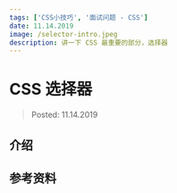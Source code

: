 ```yaml
---
tags: ['CSS小技巧', '面试问题 - CSS']
date: 11.14.2019
image: /selector-intro.jpeg
description: 讲一下 CSS 最重要的部分，选择器
---
```


# CSS 选择器

> Posted: 11.14.2019

<Tag />

## 介绍

## 参考资料

<Disqus />